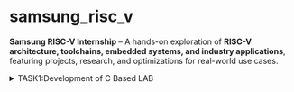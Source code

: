 # samsung_risc_v
**Samsung RISC-V Internship** – A hands-on exploration of **RISC-V architecture, toolchains, embedded systems, and industry applications**, featuring projects, research, and optimizations for real-world use cases. 
<details>
  <summary>TASK1:Development of C Based LAB</summary>
  <img src="task1/cprogram.png"/>
  <img src="task1/cprogram_output.png"/>
  <img src="task1/riscv_deassembliied text.png"/>
   < img src="task1/riscv_instructions.png"/>
   < img src="task1/riscv_main section.png"/>
   < img src="task1/riscv_open.png"/>
</details>

